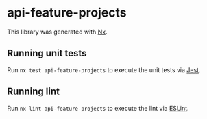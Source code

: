 # api-feature-projects

This library was generated with [Nx](https://nx.dev).

## Running unit tests

Run `nx test api-feature-projects` to execute the unit tests via [Jest](https://jestjs.io).

## Running lint

Run `nx lint api-feature-projects` to execute the lint via [ESLint](https://eslint.org/).
